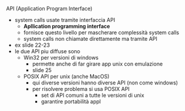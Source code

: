 API (Application Program Interface)
- system calls usate tramite interfaccia API
	- **Apllication programming interface**
	- fornisce questo livello per mascherare complessità system calls
	-  system calls non chiamate direttamente ma tramite API
- ex slide 22-23
- le due API piu diffuse sono
	- Win32 per versioni di windows
		- permette anche di far girare app unix con emulazione
		- slide 25
	- POSIX API per unix (anche MacOS)
		- qui diverse versioni hanno diverse API (non come windows)
		- per risolvere problema si usa POSIX API
			- set di API comuni a tutte le versioni di unix
			- garantire portabilità appl